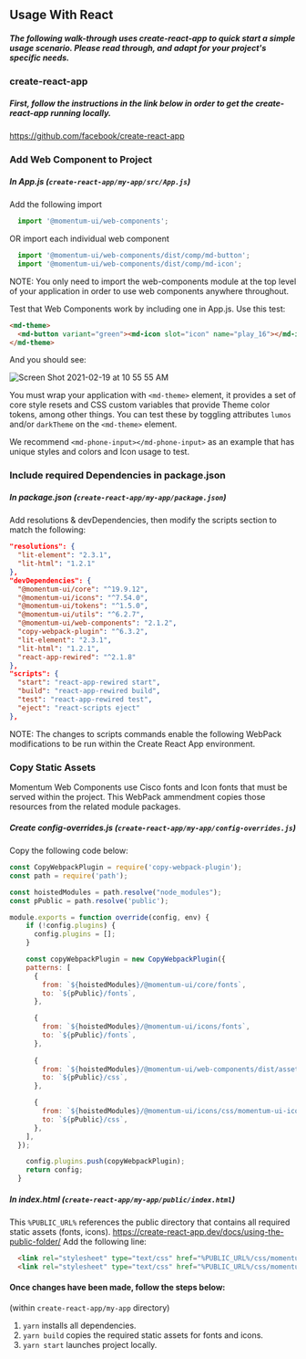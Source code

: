 ## Usage With React

##### The following walk-through uses create-react-app to quick start a simple usage scenario. Please read through, and adapt for your project's specific needs.

### create-react-app
##### First, follow the instructions in the link below in order to get the create-react-app running locally.
https://github.com/facebook/create-react-app


### Add Web Component to Project
##### In App.js (`create-react-app/my-app/src/App.js`)
Add the following import
```js
  import '@momentum-ui/web-components';
```
OR import each individual web component
```js
  import '@momentum-ui/web-components/dist/comp/md-button';
  import '@momentum-ui/web-components/dist/comp/md-icon';
```
NOTE: You only need to import the web-components module at the top level of your application in order to use web components anywhere throughout.

Test that Web Components work by including one in App.js. Use this test:

```html
<md-theme>
  <md-button variant="green"><md-icon slot="icon" name="play_16"></md-icon><span slot="text">Code On!</span></md-button>
</md-theme>
```
And you should see:

![Screen Shot 2021-02-19 at 10 55 55 AM](https://user-images.githubusercontent.com/17099707/108549087-8c0e9880-72a1-11eb-9c71-7d6c6162f9cb.png)

You must wrap your application with `<md-theme>` element, it provides a set of core style resets and CSS custom variables that provide Theme color tokens, among other things. You can test these by toggling attributes `lumos` and/or `darkTheme` on the `<md-theme>` element.

We recommend `<md-phone-input></md-phone-input>` as an example that has unique styles and colors and Icon usage to test. 

### Include required Dependencies in package.json
##### In package.json (`create-react-app/my-app/package.json`)
Add resolutions & devDependencies, then modify the scripts section to match the following:
  ```json
  "resolutions": {
    "lit-element": "2.3.1",
    "lit-html": "1.2.1"
  },
  "devDependencies": {
    "@momentum-ui/core": "^19.9.12",
    "@momentum-ui/icons": "^7.54.0",
    "@momentum-ui/tokens": "^1.5.0",
    "@momentum-ui/utils": "^6.2.7",
    "@momentum-ui/web-components": "2.1.2",
    "copy-webpack-plugin": "^6.3.2",
    "lit-element": "2.3.1",
    "lit-html": "1.2.1",
    "react-app-rewired": "^2.1.8"
  },
  "scripts": {
    "start": "react-app-rewired start",
    "build": "react-app-rewired build",
    "test": "react-app-rewired test",
    "eject": "react-scripts eject"
  },
  ```
NOTE: The changes to scripts commands enable the following WebPack modifications to be run within the Create React App environment.
  
### Copy Static Assets
Momentum Web Components use Cisco fonts and Icon fonts that must be served within the project. This WebPack ammendment copies those resources from the related module packages.
##### Create config-overrides.js (`create-react-app/my-app/config-overrides.js`)
Copy the following code below:
```js
const CopyWebpackPlugin = require('copy-webpack-plugin');
const path = require('path');

const hoistedModules = path.resolve("node_modules");
const pPublic = path.resolve('public');

module.exports = function override(config, env) {
    if (!config.plugins) {
      config.plugins = [];
    }

    const copyWebpackPlugin = new CopyWebpackPlugin({
    patterns: [
      {
        from: `${hoistedModules}/@momentum-ui/core/fonts`,
        to: `${pPublic}/fonts`,
      },

      {
        from: `${hoistedModules}/@momentum-ui/icons/fonts`,
        to: `${pPublic}/fonts`,
      },
      
      {
        from: `${hoistedModules}/@momentum-ui/web-components/dist/assets/styles`,
        to: `${pPublic}/css`,
      },

      {
        from: `${hoistedModules}/@momentum-ui/icons/css/momentum-ui-icons.min.css`,
        to: `${pPublic}/css`,
      },
    ],
  });

    config.plugins.push(copyWebpackPlugin);
    return config;
  }
```

##### In index.html (`create-react-app/my-app/public/index.html`)
This `%PUBLIC_URL%` references the public directory that contains all required static assets (fonts, icons).
https://create-react-app.dev/docs/using-the-public-folder/
Add the following line:
```html
  <link rel="stylesheet" type="text/css" href="%PUBLIC_URL%/css/momentum-ui.min.css">
  <link rel="stylesheet" type="text/css" href="%PUBLIC_URL%/css/momentum-ui-icons.min.css">
```

#### Once changes have been made, follow the steps below:

(within `create-react-app/my-app` directory)

1. `yarn` installs all dependencies.
2. `yarn build` copies the required static assets for fonts and icons.
3. `yarn start` launches project locally.
 
